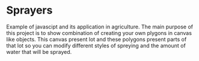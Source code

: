 # Sprayers
Example of javascipt and its application in agriculture. The main purpose of this project is to show combination of creating your own plygons in canvas like objects.
This canvas present lot and these polygons present parts of that lot so you can modify different styles of spreying and the amount of water that will be sprayed.
